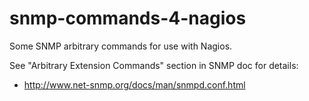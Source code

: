 snmp-commands-4-nagios
======================

Some SNMP arbitrary commands for use with Nagios.

See "Arbitrary Extension Commands" section in SNMP doc for details:

* http://www.net-snmp.org/docs/man/snmpd.conf.html 
